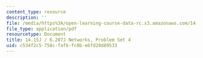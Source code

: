 ```yaml
---
content_type: resource
description: ''
file: /media/https%3A/open-learning-course-data-rc.s3.amazonaws.com/14-15j-networks-spring-2018/c534f2c5758cfaf6fc0be6fd20d89533_MIT14_15JS18_ps4.pdf
file_type: application/pdf
resourcetype: Document
title: 14.15J / 6.207J Networks, Problem Set 4
uid: c534f2c5-758c-faf6-fc0b-e6fd20d89533
---
```

